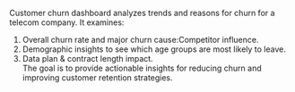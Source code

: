 Customer churn dashboard analyzes trends and reasons for churn for a telecom company. It examines:
1. Overall churn rate and major churn cause:Competitor influence.
2. Demographic insights to see which age groups are most likely to leave.
3. Data plan & contract length impact. </br>
The goal is to provide actionable insights for reducing churn and improving customer retention strategies.
